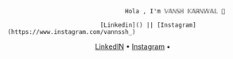                                      Hola , I'm 𝕍𝔸ℕ𝕊ℍ 𝕂𝔸ℝℕ𝕎𝔸𝕃 👋 
                                     
                              [Linkedin]() || [Instagram](https://www.instagram.com/vannssh_) 
<p align="center">
  <a href="https://www.linkedin.com/in/vansh-karnwal-56b62b1b4/">LinkedIN</a> •
  <a href="https://www.instagram.com/vannssh_/">Instagram</a> •
  
</p>
<!--
**vansh03/vansh03** is a ✨ _special_ ✨ repository because its `README.md` (this file) appears on your GitHub profile.

Here are some ideas to get you started:


- 🔭 I’m currently working on -->
- 🌱 I’m currently learning Reactjs , Nodejs ..
- 💬 Ask me about Reactjs
- 📫 How to reach me: vkarnwal14@gmail.com


